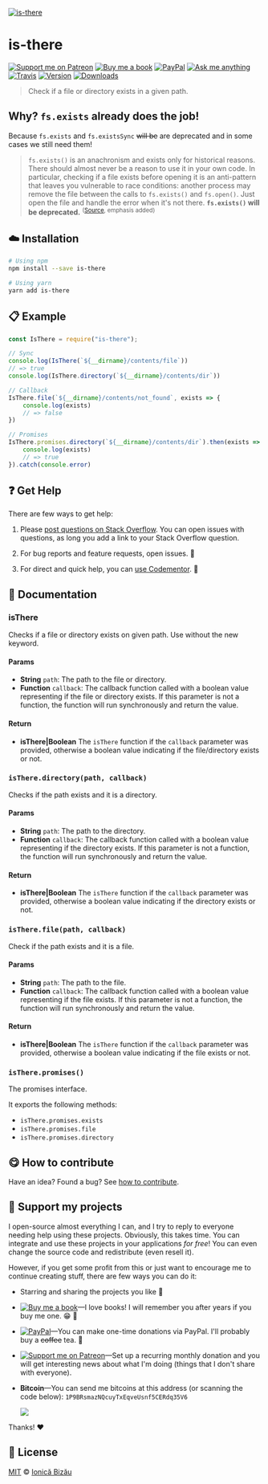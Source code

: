 <!-- Please do not edit this file. Edit the `blah` field in the `package.json` instead. If in doubt, open an issue. -->


[![is-there](http://i.imgur.com/ZHzpvvE.png)](#)

# is-there

 [![Support me on Patreon][badge_patreon]][patreon] [![Buy me a book][badge_amazon]][amazon] [![PayPal][badge_paypal_donate]][paypal-donations] [![Ask me anything](https://img.shields.io/badge/ask%20me-anything-1abc9c.svg)](https://github.com/IonicaBizau/ama) [![Travis](https://img.shields.io/travis/IonicaBizau/node-is-there.svg)](https://travis-ci.org/IonicaBizau/node-is-there/) [![Version](https://img.shields.io/npm/v/is-there.svg)](https://www.npmjs.com/package/is-there) [![Downloads](https://img.shields.io/npm/dt/is-there.svg)](https://www.npmjs.com/package/is-there)

> Check if a file or directory exists in a given path.

## Why? `fs.exists` already does the job!


Because `fs.exists` and `fs.existsSync` ~~will be~~ are deprecated and in some cases we still need them!

> `fs.exists()` is an anachronism and exists only for historical reasons. There should almost never be a reason to use it in your own code.
> In particular, checking if a file exists before opening it is an anti-pattern that leaves you vulnerable to race conditions: another process may remove the file between the calls to `fs.exists()` and `fs.open()`. Just open the file and handle the error when it's not there.
> **`fs.exists()` will be deprecated.**
> <sup>([Source](http://nodejs.org/api/fs.html#fs_fs_exists_path_callback), emphasis added)</sup>


## :cloud: Installation

```sh
# Using npm
npm install --save is-there

# Using yarn
yarn add is-there
```


## :clipboard: Example



```js
const IsThere = require("is-there");

// Sync
console.log(IsThere(`${__dirname}/contents/file`))
// => true
console.log(IsThere.directory(`${__dirname}/contents/dir`))

// Callback
IsThere.file(`${__dirname}/contents/not_found`, exists => {
    console.log(exists)
    // => false
})

// Promises
IsThere.promises.directory(`${__dirname}/contents/dir`).then(exists => {
    console.log(exists)
    // => true
}).catch(console.error)
```





## :question: Get Help

There are few ways to get help:

 1. Please [post questions on Stack Overflow](https://stackoverflow.com/questions/ask). You can open issues with questions, as long you add a link to your Stack Overflow question.
 2. For bug reports and feature requests, open issues. :bug:

 3. For direct and quick help, you can [use Codementor](https://www.codementor.io/johnnyb). :rocket:




## :memo: Documentation


### isThere

Checks if a file or directory exists on given path.
Use without the new keyword.

#### Params

- **String** `path`: The path to the file or directory.
- **Function** `callback`: The callback function called with a boolean value representing if the file or directory exists. If this parameter is not a
function, the function will run synchronously and return the value.

#### Return
- **isThere|Boolean** The `isThere` function if the `callback` parameter was provided, otherwise a boolean value indicating if the file/directory
exists or not.

### `isThere.directory(path, callback)`
Checks if the path exists and it is a directory.

#### Params

- **String** `path`: The path to the directory.
- **Function** `callback`: The callback function called with a boolean value representing if the directory exists. If this parameter is not a
function, the function will run synchronously and return the value.

#### Return
- **isThere|Boolean** The `isThere` function if the `callback` parameter was provided, otherwise a boolean value indicating if the directory exists or not.

### `isThere.file(path, callback)`
Check if the path exists and it is a file.

#### Params

- **String** `path`: The path to the file.
- **Function** `callback`: The callback function called with a boolean value representing if the file exists. If this parameter is not a
function, the function will run synchronously and return the value.

#### Return
- **isThere|Boolean** The `isThere` function if the `callback` parameter was provided, otherwise a boolean value indicating if the file exists or not.

### `isThere.promises()`
The promises interface.

It exports the following methods:

   - `isThere.promises.exists`
   - `isThere.promises.file`
   - `isThere.promises.directory`



## :yum: How to contribute
Have an idea? Found a bug? See [how to contribute][contributing].


## :sparkling_heart: Support my projects

I open-source almost everything I can, and I try to reply to everyone needing help using these projects. Obviously,
this takes time. You can integrate and use these projects in your applications *for free*! You can even change the source code and redistribute (even resell it).

However, if you get some profit from this or just want to encourage me to continue creating stuff, there are few ways you can do it:


 - Starring and sharing the projects you like :rocket:
 - [![Buy me a book][badge_amazon]][amazon]—I love books! I will remember you after years if you buy me one. :grin: :book:
 - [![PayPal][badge_paypal]][paypal-donations]—You can make one-time donations via PayPal. I'll probably buy a ~~coffee~~ tea. :tea:
 - [![Support me on Patreon][badge_patreon]][patreon]—Set up a recurring monthly donation and you will get interesting news about what I'm doing (things that I don't share with everyone).
 - **Bitcoin**—You can send me bitcoins at this address (or scanning the code below): `1P9BRsmazNQcuyTxEqveUsnf5CERdq35V6`

    ![](https://i.imgur.com/z6OQI95.png)


Thanks! :heart:



## :scroll: License

[MIT][license] © [Ionică Bizău][website]


[badge_patreon]: https://ionicabizau.github.io/badges/patreon.svg
[badge_amazon]: https://ionicabizau.github.io/badges/amazon.svg
[badge_paypal]: https://ionicabizau.github.io/badges/paypal.svg
[badge_paypal_donate]: https://ionicabizau.github.io/badges/paypal_donate.svg

[patreon]: https://www.patreon.com/ionicabizau
[amazon]: http://amzn.eu/hRo9sIZ
[paypal-donations]: https://www.paypal.com/cgi-bin/webscr?cmd=_s-xclick&hosted_button_id=RVXDDLKKLQRJW

[license]: http://showalicense.com/?fullname=Ionic%C4%83%20Biz%C4%83u%20%3Cbizauionica%40gmail.com%3E%20(https%3A%2F%2Fionicabizau.net)&year=2015#license-mit
[website]: https://ionicabizau.net
[contributing]: /CONTRIBUTING.md
[docs]: /DOCUMENTATION.md

